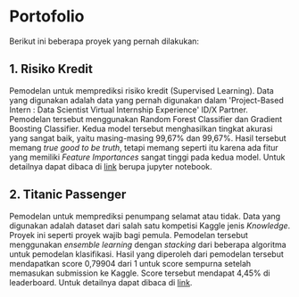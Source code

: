 # Portofolio
Berikut ini beberapa proyek yang pernah dilakukan:
## 1. Risiko Kredit
Pemodelan untuk memprediksi risiko kredit (Supervised Learning). Data yang digunakan adalah data yang pernah digunakan dalam 'Project-Based Intern : Data Scientist Virtual Internship Experience' ID/X Partner. Pemodelan tersebut menggunakan Random Forest Classifier dan Gradient Boosting Classifier. Kedua model tersebut menghasilkan tingkat akurasi yang sangat baik, yaitu masing-masing 99,67% dan 99,67%. Hasil tersebut memang _true good to be truth_, tetapi memang seperti itu karena ada fitur yang memiliki _Feature Importances_ sangat tinggi pada kedua model. Untuk detailnya dapat dibaca di [link](https://github.com/agnagigih/Portofolio/blob/main/Risiko%20Kredit/Risiko_Kredit.ipynb) berupa jupyter notebook.
## 2. Titanic Passenger
Pemodelan untuk memprediksi penumpang selamat atau tidak. Data yang digunakan adalah dataset dari salah satu kompetisi Kaggle jenis _Knowledge_. Proyek ini seperti proyek wajib bagi pemula. Pemodelan tersebut menggunakan _ensemble learning_ dengan _stacking_ dari beberapa algoritma untuk pemodelan klasifikasi. Hasil yang diperoleh dari pemodelan tersebut mendapatkan score 0,79904 dari 1 untuk score sempurna setelah memasukan submission ke Kaggle. Score tersebut mendapat 4,45% di leaderboard. Untuk detailnya dapat dibaca di [link](https://github.com/agnagigih/Kaggle/blob/main/predict-titanic-passengers.ipynb).
